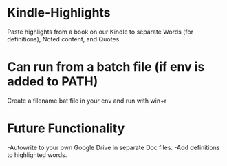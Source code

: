 # Kindle-Highlights
Paste highlights from a book on our Kindle to separate Words (for definitions), Noted content, and Quotes.

# Can run from a batch file (if env is added to PATH)
Create a filename.bat file in your env and run with win+r

# Future Functionality
-Autowrite to your own Google Drive in separate Doc files.
-Add definitions to highlighted words.
